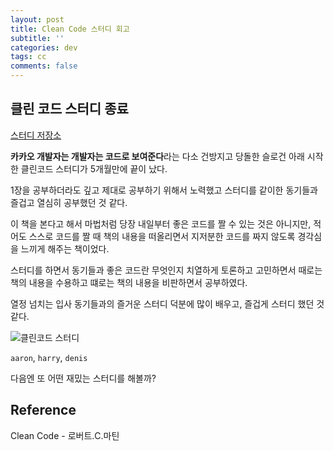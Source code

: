 ```yaml
---
layout: post
title: Clean Code 스터디 회고
subtitle: ''
categories: dev
tags: cc
comments: false
---
```


## 클린 코드 스터디 종료

[스터디 저장소](https://github.com/KEP-STUDY/CleanCode)

**카카오 개발자는 개발자는 코드로 보여준다**라는 다소 건방지고 당돌한 슬로건 아래 시작한 클린코드 스터디가 5개월만에 끝이 났다.

1장을 공부하더라도 깊고 제대로 공부하기 위해서 노력했고 스터디를 같이한 동기들과 즐겁고 열심히 공부했던 것 같다.

이 책을 본다고 해서 마법처럼 당장 내일부터 좋은 코드를 짤 수 있는 것은 아니지만, 적어도 스스로 코드를 짤 때 책의 내용을 떠올리면서 지저분한 코드를 짜지 않도록 경각심을 느끼게 해주는 책이었다.

스터디를 하면서 동기들과 좋은 코드란 무엇인지 치열하게 토론하고 고민하면서 때로는 책의 내용을 수용하고 떄로는 책의 내용을 비판하면서 공부하였다.

열정 넘치는 입사 동기들과의 즐거운 스터디 덕분에 많이 배우고, 즐겁게 스터디 했던 것 같다.

![클린코드 스터디](https://user-images.githubusercontent.com/43809168/100890169-4b517f80-34fb-11eb-8600-b47736292fe1.jpg)

`aaron`, `harry`, `denis`

다음엔 또 어떤 재밌는 스터디를 해볼까?

## Reference

Clean Code - 로버트.C.마틴
